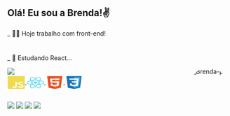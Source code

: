 ## Olá! Eu sou a Brenda!✌

_ 🤸‍♀️ Hoje trabalho com front-end!
#
 _ 🌱 Estudando React...
 
<img align="right" alt="Brenda-pic" height="150" style="border-radius:50px;" src="https://media.discordapp.net/attachments/1011791850144809011/1047875345300344863/Design_sem_nome.gif?width=427&height=427">

<div>
<a href="https://github.com/Brenda-sanDev">
  <img height="180em" src="https://github-readme-stats.vercel.app/api?username=Brenda-sanDev&show_icons=true&theme=dracula&include_all_commits=true&count_private=true"/>
</div>
<div>
  <img align="center" alt="Brenda-Js" height="30" width="40" src="https://raw.githubusercontent.com/devicons/devicon/master/icons/javascript/javascript-plain.svg">
  <img align="center" alt="Brenda-React" height="30" width="40" src="https://raw.githubusercontent.com/devicons/devicon/master/icons/react/react-original.svg">
  <img align="center" alt="Brenda-HTML" height="30" width="40" src="https://raw.githubusercontent.com/devicons/devicon/master/icons/html5/html5-original.svg">
  <img align="center" alt="Brenda-CSS" height="30" width="40" src="https://raw.githubusercontent.com/devicons/devicon/master/icons/css3/css3-original.svg">
</div>

##

<div>
   <a href="https://discord.com/channels/@me" target="_blank"><img src="https://img.shields.io/badge/Discord-7289DA?style=for-the-badge&logo=discord&logoColor=white"      target="_blank"></a>
   <a href = "mailto:brendamartins_1@outlook.com"><img src="https://img.shields.io/badge/-Gmail-%23333?style=for-the-badge&logo=gmail&logoColor=white"             target="_blank"></a>
   <a href="https://www.linkedin.com/in/brenda-santos-b55a40249/" target="_blank"><img src="https://img.shields.io/badge/-LinkedIn-%230077B5?style=for-the-badge&logo=linkedin&logoColor=white" target="_blank"></a> 
  <a href="https://www.tiktok.com/@brenda.js16" target="_blank"><img src="https://img.shields.io/badge/TikTok-000000?style=for-the-badge&logo=tiktok&logoColor=white" target="_blank"></a> 
</div>
